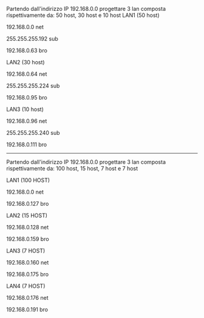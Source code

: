 Partendo dall'indirizzo IP 192.168.0.0 progettare 3 lan composta rispettivamente da: 50 host, 30 host e 10 host
LAN1 (50 host)

192.168.0.0		    net

255.255.255.192	    sub

192.168.0.63        bro


LAN2 (30 host)

192.168.0.64	    net

255.255.255.224	    sub

192.168.0.95	    bro


LAN3 (10 host)

192.168.0.96	    net

255.255.255.240	    sub

192.168.0.111	    bro


----------------------------------------------------------------
Partendo dall'indirizzo IP 192.168.0.0 progettare 3 lan composta rispettivamente da: 100 host, 15 host, 7 host e 7 host

LAN1 (100 HOST)

192.168.0.0     	net

192.168.0.127	    bro


LAN2 (15 HOST)

192.168.0.128   	net

192.168.0.159	    bro


LAN3 (7 HOST)

192.168.0.160   	net

192.168.0.175       bro


LAN4 (7 HOST)

192.168.0.176   	net

192.168.0.191   	bro











